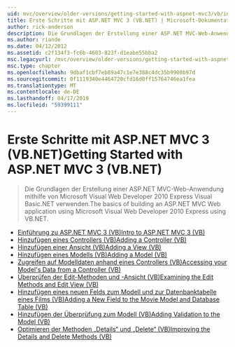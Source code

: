 ```yaml
---
uid: mvc/overview/older-versions/getting-started-with-aspnet-mvc3/vb/index
title: Erste Schritte mit ASP.NET MVC 3 (VB.NET) | Microsoft-Dokumentation
author: rick-anderson
description: Die Grundlagen der Erstellung einer ASP.NET MVC-Web-Anwendung mithilfe von Microsoft Visual Web Developer 2010 Express Visual Basic.NET verwenden.
ms.author: riande
ms.date: 04/12/2012
ms.assetid: c2f134f3-fc6b-4603-823f-d1eabe55bba2
msc.legacyurl: /mvc/overview/older-versions/getting-started-with-aspnet-mvc3/vb
msc.type: chapter
ms.openlocfilehash: 9dbaf1cbf7eb89a47c1e7e388c4dc35b9900b97d
ms.sourcegitcommit: 0f1119340e4464720cfd16d0ff15764746ea1fea
ms.translationtype: MT
ms.contentlocale: de-DE
ms.lasthandoff: 04/17/2019
ms.locfileid: "59399111"
---
```

# <a name="getting-started-with-aspnet-mvc-3-vbnet"></a><span data-ttu-id="4736b-103">Erste Schritte mit ASP.NET MVC 3 (VB.NET)</span><span class="sxs-lookup"><span data-stu-id="4736b-103">Getting Started with ASP.NET MVC 3 (VB.NET)</span></span>

> <span data-ttu-id="4736b-104">Die Grundlagen der Erstellung einer ASP.NET MVC-Web-Anwendung mithilfe von Microsoft Visual Web Developer 2010 Express Visual Basic.NET verwenden.</span><span class="sxs-lookup"><span data-stu-id="4736b-104">The basics of building an ASP.NET MVC Web application using Microsoft Visual Web Developer 2010 Express using VB.NET.</span></span>


- [<span data-ttu-id="4736b-105">Einführung zu ASP.NET MVC 3 (VB)</span><span class="sxs-lookup"><span data-stu-id="4736b-105">Intro to ASP.NET MVC 3 (VB)</span></span>](intro-to-aspnet-mvc-3.md)
- [<span data-ttu-id="4736b-106">Hinzufügen eines Controllers (VB)</span><span class="sxs-lookup"><span data-stu-id="4736b-106">Adding a Controller (VB)</span></span>](adding-a-controller.md)
- [<span data-ttu-id="4736b-107">Hinzufügen einer Ansicht (VB)</span><span class="sxs-lookup"><span data-stu-id="4736b-107">Adding a View (VB)</span></span>](adding-a-view.md)
- [<span data-ttu-id="4736b-108">Hinzufügen eines Modells (VB)</span><span class="sxs-lookup"><span data-stu-id="4736b-108">Adding a Model (VB)</span></span>](adding-a-model.md)
- [<span data-ttu-id="4736b-109">Zugreifen auf Modelldaten anhand eines Controllers (VB)</span><span class="sxs-lookup"><span data-stu-id="4736b-109">Accessing your Model's Data from a Controller (VB)</span></span>](accessing-your-models-data-from-a-controller.md)
- [<span data-ttu-id="4736b-110">Überprüfen der Edit-Methoden und -Ansicht (VB)</span><span class="sxs-lookup"><span data-stu-id="4736b-110">Examining the Edit Methods and Edit View (VB)</span></span>](examining-the-edit-methods-and-edit-view.md)
- [<span data-ttu-id="4736b-111">Hinzufügen eines neuen Felds zum Modell und zur Datenbanktabelle eines Films (VB)</span><span class="sxs-lookup"><span data-stu-id="4736b-111">Adding a New Field to the Movie Model and Database Table (VB)</span></span>](adding-a-new-field.md)
- [<span data-ttu-id="4736b-112">Hinzufügen der Überprüfung zum Modell (VB)</span><span class="sxs-lookup"><span data-stu-id="4736b-112">Adding Validation to the Model (VB)</span></span>](adding-validation-to-the-model.md)
- [<span data-ttu-id="4736b-113">Optimieren der Methoden „Details“ und „Delete“ (VB)</span><span class="sxs-lookup"><span data-stu-id="4736b-113">Improving the Details and Delete Methods (VB)</span></span>](improving-the-details-and-delete-methods.md)
